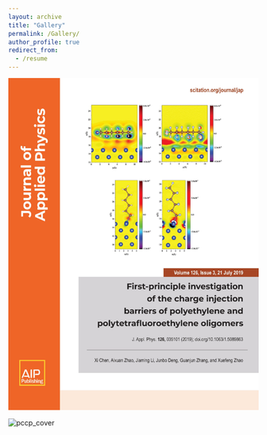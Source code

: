 ```yaml
---
layout: archive
title: "Gallery"
permalink: /Gallery/
author_profile: true
redirect_from:
  - /resume
---
```


![jap_cover](images/jap_cover.jpeg "Academic Pages template example")

![pccp_cover](images/pccp_cover.png "Academic Pages template example")
